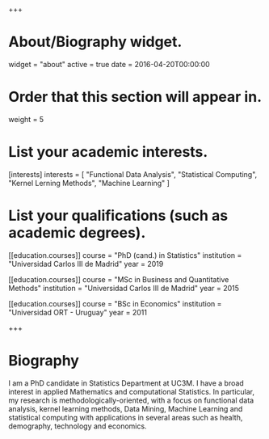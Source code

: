 +++
# About/Biography widget.
widget = "about"
active = true
date = 2016-04-20T00:00:00

# Order that this section will appear in.
weight = 5

# List your academic interests.
[interests]
  interests = [
    "Functional Data Analysis",
    "Statistical Computing",
    "Kernel Lerning Methods",
    "Machine Learning"
  ]

# List your qualifications (such as academic degrees).
[[education.courses]]
  course = "PhD (cand.) in Statistics"
  institution = "Universidad Carlos III de Madrid"
  year = 2019

[[education.courses]]
  course = "MSc in Business and Quantitative Methods"
  institution = "Universidad Carlos III de Madrid"
  year = 2015

[[education.courses]]
  course = "BSc in Economics"
  institution = "Universidad ORT - Uruguay"
  year = 2011
 
+++

# Biography

I am a PhD candidate in Statistics Department at UC3M. I have a broad interest in applied Mathematics and computational Statistics. In particular, my research is methodologically-oriented, with a focus on functional data analysis, kernel learning methods, Data Mining, Machine Learning and statistical computing with applications in several areas such as health, demography, technology and economics.
